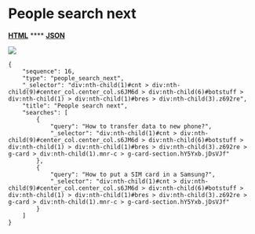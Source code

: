 # People search next

[**HTML**](https://ascentkorea-docs.github.io/mobile/features/people\_search\_next/sample.html) **** [**JSON**](https://ascentkorea-docs.github.io/mobile/features/people\_search\_next/sample.json)

![](https://lh4.googleusercontent.com/0J2QLQKuJ6\_g4xM87XmuGizkUsRloezHKMBPsn4zuYIclVNeBR1UeSgmQlPm9M8qjHdnsrBj-9seemH8wSXu6oYDI4Qmx8CYB\_deh8JlFeQSd5zKhU2hrkWPoWEBLVe5C2Sk96o)

```
{
    "sequence": 16,
    "type": "people_search_next",
    "_selector": "div:nth-child(1)#cnt > div:nth-child(9)#center_col.center_col.s6JM6d > div:nth-child(6)#botstuff > div:nth-child(1) > div:nth-child(1)#bres > div:nth-child(3).z692re",
    "title": "People search next",
    "searches": [
        {
            "query": "How to transfer data to new phone?",
            "_selector": "div:nth-child(1)#cnt > div:nth-child(9)#center_col.center_col.s6JM6d > div:nth-child(6)#botstuff > div:nth-child(1) > div:nth-child(1)#bres > div:nth-child(3).z692re > g-card > div:nth-child(1).mnr-c > g-card-section.hY5Yxb.jDsVJf"
        },
        {
            "query": "How to put a SIM card in a Samsung?",
            "_selector": "div:nth-child(1)#cnt > div:nth-child(9)#center_col.center_col.s6JM6d > div:nth-child(6)#botstuff > div:nth-child(1) > div:nth-child(1)#bres > div:nth-child(3).z692re > g-card > div:nth-child(1).mnr-c > g-card-section.hY5Yxb.jDsVJf"
        }
    ]
}
```
